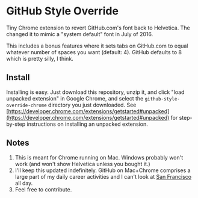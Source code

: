 # GitHub Style Override

Tiny Chrome extension to revert GitHub.com's font back to Helvetica. The changed it to mimic a "system default" font in July of 2016.

This includes a bonus features where it sets tabs on GitHub.com to equal whatever number of spaces you want (default: 4). GitHub defaults to 8 which is pretty silly, I think.

## Install

Installing is easy. Just download this repository, unzip it, and click "load unpacked extension" in Google Chrome, and select the `github-style-override-chrome` directory you just downloaded. See [https://developer.chrome.com/extensions/getstarted#unpacked](https://developer.chrome.com/extensions/getstarted#unpacked) for step-by-step instructions on installing an unpacked extension.

## Notes

1. This is meant for Chrome running on Mac. Windows probably won't work (and won't show Helvetica unless you bought it.)
2. I'll keep this updated indefinitely. GitHub on Mac+Chrome comprises a large part of my daily career activities and I can't look at [San Francisco](https://developer.apple.com/fonts/) all day.
3. Feel free to contribute.
